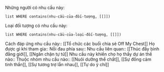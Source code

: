 Những người có nhu cầu này:
```dataview
list WHERE contains(nhu-cầu-của-đối-tượng, [[]])
```

Loại đối tượng có nhu cầu này:
```dataview
list WHERE contains(nhu-cầu-của-loại-đối-tượng, [[]])
```

Cách đáp ứng nhu cầu này:: [[Tổ chức các buổi chia sẻ Off My Chest]] 
Họ được gì khi tham gia:: 
Nỗi đau phía sau:: 
Nhu cầu liên quan:: [[Thúc đẩy bình đẳng giới]], [[Ngăn chặn tự tử]]
Nhu cầu này khiến cho họ thấy dự án thế nào:: 
Thuộc nhóm nhu cầu nào:: [[Nuôi dưỡng thể chất]], [[Sự đồng cảm tinh thần]], [[Sự tương trợ lẫn nhau]], [[Tự do ý chí]]